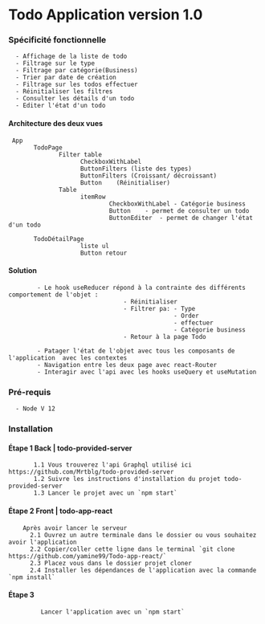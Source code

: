 # Todo Application version 1.0

### Spécificité fonctionnelle
      - Affichage de la liste de todo
      - Filtrage sur le type
      - Filtrage par catégorie(Business)
      - Trier par date de création
      - Filtrage sur les todos effectuer
      - Réinitialiser les filtres
      - Consulter les détails d'un todo
      - Editer l'état d'un todo


#### Architecture des deux vues
     
     App
           TodoPage
                  Filter table
                        CheckboxWithLabel
                        ButtonFilters (liste des types)
                        ButtonFilters (Croissant/ décroissant)
                        Button    (Réinitialiser)
                  Table
                        itemRow
                                CheckboxWithLabel - Catégorie business
                                Button    - permet de consulter un todo
                                ButtonEditer  - permet de changer l'état d'un todo

           TodoDétailPage
                        liste ul
                        Button retour



#### Solution     
            - Le hook useReducer répond à la contrainte des différents comportement de l'objet :
                                    - Réinitialiser
                                    - Filtrer pa: - Type
                                                  - Order
                                                  - effectuer
                                                  - Catégorie business
                                    - Retour à la page Todo
                                    
            - Patager l'état de l'objet avec tous les composants de l'application  avec les contextes
            - Navigation entre les deux page avec react-Router
            - Interagir avec l'api avec les hooks useQuery et useMutation
            
       
### Pré-requis
      - Node V 12     

### Installation
  #### Étape 1   Back | todo-provided-server
           1.1 Vous trouverez l'api Graphql utilisé ici https://github.com/Mrtblg/todo-provided-server
           1.2 Suivre les instructions d'installation du projet todo-provided-server
           1.3 Lancer le projet avec un `npm start`
        
  #### Étape 2   Front | todo-app-react
        
        Après avoir lancer le serveur         
          2.1 Ouvrez un autre terminale dans le dossier ou vous souhaitez avoir l'application
          2.2 Copier/coller cette ligne dans le terminal `git clone https://github.com/yamine99/Todo-app-react/`
          2.3 Placez vous dans le dossier projet cloner
          2.4 Installer les dépendances de l'application avec la commande  `npm install`
          
  #### Étape 3
             Lancer l'application avec un `npm start`
